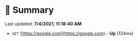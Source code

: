 # 📖 Summary
Last updated: **7/4/2021, 11:18:40 AM**

- `GET` [https://google.com](https://google.com) - **Up** (134ms)
